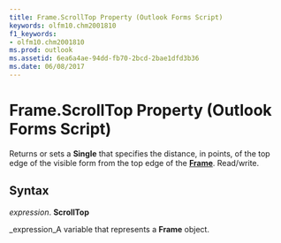 ```yaml
---
title: Frame.ScrollTop Property (Outlook Forms Script)
keywords: olfm10.chm2001810
f1_keywords:
- olfm10.chm2001810
ms.prod: outlook
ms.assetid: 6ea6a4ae-94dd-fb70-2bcd-2bae1dfd3b36
ms.date: 06/08/2017
---
```



# Frame.ScrollTop Property (Outlook Forms Script)

Returns or sets a **Single** that specifies the distance, in points, of the top edge of the visible form from the top edge of the **[Frame](frame-object-outlook-forms-script.md)**. Read/write.


## Syntax

 _expression_. **ScrollTop**

 _expression_A variable that represents a **Frame** object.


